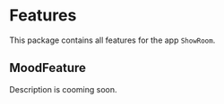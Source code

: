 # Features

This package contains all features for the app `ShowRoom`.

## MoodFeature

Description is cooming soon.
